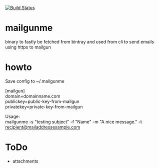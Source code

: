 [![Build Status](https://api.shippable.com/projects/564a2e221895ca4474239d2d/badge)](https://api.shippable.com/projects/564a2e221895ca4474239d2d/badge)


# mailgunme
binary to fastly be fetched from bintray and used from cli to send emails using https to mailgun

# howto
Save config to ~/.mailgunme

[mailgun]  
domain=domainname.com  
publickey=public-key-from-mailgun  
privatekey=private-key-from-mailgun   

Usage:  
mailgunme -s "testing subject" -f "Name" -m "A nice message." -t recipient@mailaddressexample.com

# ToDo
- attachments
